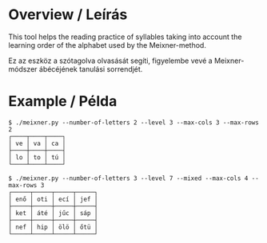 # Overview / Leírás
This tool helps the reading practice of syllables taking into account the learning order of the alphabet used by the Meixner-method.

Ez az eszköz a szótagolva olvasását segíti, figyelembe vevé a Meixner-módszer ábécéjének tanulási sorrendjét.

# Example / Példa
```
$ ./meixner.py --number-of-letters 2 --level 3 --max-cols 3 --max-rows 2
┌────┬────┬────┐
│ ve │ va │ ca │
├────┼────┼────┤
│ lo │ to │ tú │
└────┴────┴────┘

$ ./meixner.py --number-of-letters 3 --level 7 --mixed --max-cols 4 --max-rows 3
┌─────┬─────┬─────┬─────┐
│ enő │ oti │ ecí │ jef │
├─────┼─────┼─────┼─────┤
│ ket │ áté │ jűc │ sáp │
├─────┼─────┼─────┼─────┤
│ nef │ hip │ ölö │ őtü │
└─────┴─────┴─────┴─────┘
```
